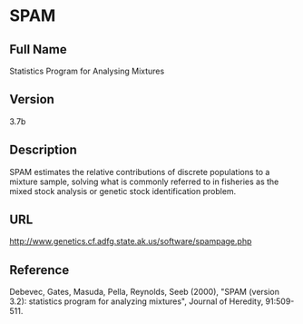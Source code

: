 # SPAM

## Full Name
Statistics Program for Analysing Mixtures

## Version
3.7b

## Description
SPAM estimates the relative contributions of discrete populations to a mixture sample, solving what is commonly referred to in fisheries as the mixed stock analysis or genetic stock identification problem.

## URL
http://www.genetics.cf.adfg.state.ak.us/software/spampage.php

## Reference
Debevec, Gates, Masuda, Pella, Reynolds, Seeb (2000), "SPAM (version 3.2): statistics program for analyzing mixtures", Journal of Heredity, 91:509-511.